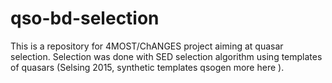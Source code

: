 # qso-bd-selection
This is a repository for 4MOST/ChANGES project aiming at quasar selection. Selection was done with SED selection algorithm using templates of quasars (Selsing 2015, synthetic templates qsogen more here ).
